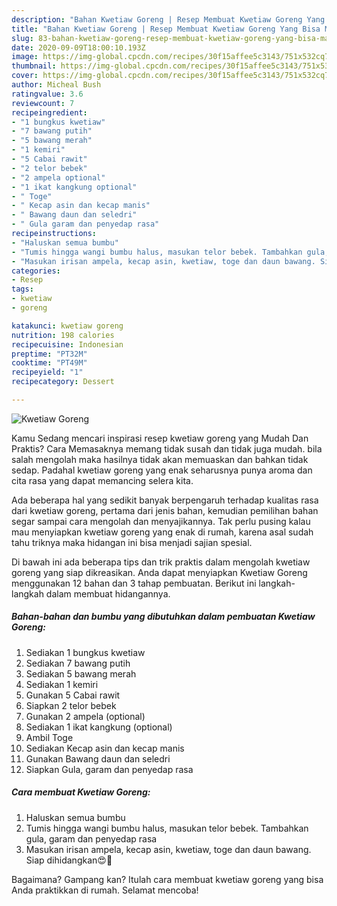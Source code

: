```yaml
---
description: "Bahan Kwetiaw Goreng | Resep Membuat Kwetiaw Goreng Yang Bisa Manjain Lidah"
title: "Bahan Kwetiaw Goreng | Resep Membuat Kwetiaw Goreng Yang Bisa Manjain Lidah"
slug: 83-bahan-kwetiaw-goreng-resep-membuat-kwetiaw-goreng-yang-bisa-manjain-lidah
date: 2020-09-09T18:00:10.193Z
image: https://img-global.cpcdn.com/recipes/30f15affee5c3143/751x532cq70/kwetiaw-goreng-foto-resep-utama.jpg
thumbnail: https://img-global.cpcdn.com/recipes/30f15affee5c3143/751x532cq70/kwetiaw-goreng-foto-resep-utama.jpg
cover: https://img-global.cpcdn.com/recipes/30f15affee5c3143/751x532cq70/kwetiaw-goreng-foto-resep-utama.jpg
author: Micheal Bush
ratingvalue: 3.6
reviewcount: 7
recipeingredient:
- "1 bungkus kwetiaw"
- "7 bawang putih"
- "5 bawang merah"
- "1 kemiri"
- "5 Cabai rawit"
- "2 telor bebek"
- "2 ampela optional"
- "1 ikat kangkung optional"
- " Toge"
- " Kecap asin dan kecap manis"
- " Bawang daun dan seledri"
- " Gula garam dan penyedap rasa"
recipeinstructions:
- "Haluskan semua bumbu"
- "Tumis hingga wangi bumbu halus, masukan telor bebek. Tambahkan gula, garam dan penyedap rasa"
- "Masukan irisan ampela, kecap asin, kwetiaw, toge dan daun bawang. Siap dihidangkan😍🤗"
categories:
- Resep
tags:
- kwetiaw
- goreng

katakunci: kwetiaw goreng 
nutrition: 198 calories
recipecuisine: Indonesian
preptime: "PT32M"
cooktime: "PT49M"
recipeyield: "1"
recipecategory: Dessert

---
```



![Kwetiaw Goreng](https://img-global.cpcdn.com/recipes/30f15affee5c3143/751x532cq70/kwetiaw-goreng-foto-resep-utama.jpg)

Kamu Sedang mencari inspirasi resep kwetiaw goreng yang Mudah Dan Praktis? Cara Memasaknya memang tidak susah dan tidak juga mudah. bila salah mengolah maka hasilnya tidak akan memuaskan dan bahkan tidak sedap. Padahal kwetiaw goreng yang enak seharusnya punya aroma dan cita rasa yang dapat memancing selera kita.



Ada beberapa hal yang sedikit banyak berpengaruh terhadap kualitas rasa dari kwetiaw goreng, pertama dari jenis bahan, kemudian pemilihan bahan segar sampai cara mengolah dan menyajikannya. Tak perlu pusing kalau mau menyiapkan kwetiaw goreng yang enak di rumah, karena asal sudah tahu triknya maka hidangan ini bisa menjadi sajian spesial.


Di bawah ini ada beberapa tips dan trik praktis dalam mengolah kwetiaw goreng yang siap dikreasikan. Anda dapat menyiapkan Kwetiaw Goreng menggunakan 12 bahan dan 3 tahap pembuatan. Berikut ini langkah-langkah dalam membuat hidangannya.

<!--inarticleads1-->

##### Bahan-bahan dan bumbu yang dibutuhkan dalam pembuatan Kwetiaw Goreng:

1. Sediakan 1 bungkus kwetiaw
1. Sediakan 7 bawang putih
1. Sediakan 5 bawang merah
1. Sediakan 1 kemiri
1. Gunakan 5 Cabai rawit
1. Siapkan 2 telor bebek
1. Gunakan 2 ampela (optional)
1. Sediakan 1 ikat kangkung (optional)
1. Ambil  Toge
1. Sediakan  Kecap asin dan kecap manis
1. Gunakan  Bawang daun dan seledri
1. Siapkan  Gula, garam dan penyedap rasa




<!--inarticleads2-->

##### Cara membuat Kwetiaw Goreng:

1. Haluskan semua bumbu
1. Tumis hingga wangi bumbu halus, masukan telor bebek. Tambahkan gula, garam dan penyedap rasa
1. Masukan irisan ampela, kecap asin, kwetiaw, toge dan daun bawang. Siap dihidangkan😍🤗




Bagaimana? Gampang kan? Itulah cara membuat kwetiaw goreng yang bisa Anda praktikkan di rumah. Selamat mencoba!
